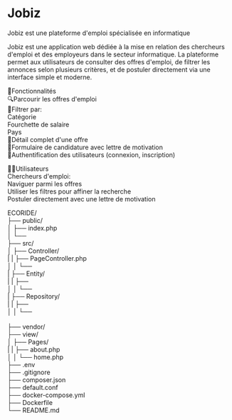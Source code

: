 # Jobiz 
Jobiz est une plateforme d'emploi spécialisée en informatique

Jobiz est une application web dédiée à la mise en relation des chercheurs d'emploi et des employeurs dans le secteur informatique. La plateforme permet aux utilisateurs de consulter des offres d'emploi, de filtrer les annonces selon plusieurs critères, et de postuler directement via une interface simple et moderne.

📌Fonctionnalités<br>
    🔍Parcourir les offres d'emploi<br>
    📁Filtrer par:<br>
        Catégorie<br>
        Fourchette de salaire<br>
        Pays<br>
    📄Détail complet d'une offre<br>
    📝Formulaire de candidature avec lettre de motivation<br>
    🔐Authentification des utilisateurs (connexion, inscription)<br>

🧑‍💻Utilisateurs<br>
    Chercheurs d'emploi:<br>
        Naviguer parmi les offres<br>
        Utiliser les filtres pour affiner la recherche<br>
        Postuler directement avec une lettre de motivation<br>


ECORIDE/ <br>
├── public/ <br>
│   ├── index.php <br>
│   └──  <br>
├── src/ <br>
│    ├── Controller/ <br>
|    |    ├── PageController.php<br>
│    │    └──  <br>
|    ├── Entity/ <br>
|    |    ├── <br>
│    │    └──  <br>
|    ├── Repository/ <br>
|    |    ├── <br>
│    │    └──  <br>    
├── vendor/ <br>
├── view/ <br>
│    ├── Pages/ <br>
|    |    ├── about.php<br>
│    │    └── home.php <br>
├── .env <br>
├── .gitignore <br>
├── composer.json <br>
├── default.conf <br>
├── docker-compose.yml <br>
├── Dockerfile <br>
└── README.md <br>



